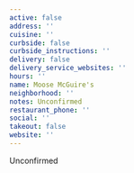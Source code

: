 ```yaml
---
active: false
address: ''
cuisine: ''
curbside: false
curbside_instructions: ''
delivery: false
delivery_service_websites: ''
hours: ''
name: Moose McGuire's
neighborhood: ''
notes: Unconfirmed
restaurant_phone: ''
social: ''
takeout: false
website: ''
---
```


Unconfirmed